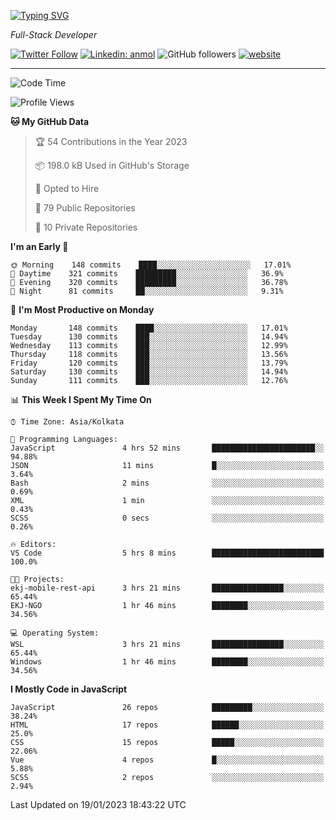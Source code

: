 [![Typing SVG](https://readme-typing-svg.herokuapp.com?lines=HI%2C+I'm+Tonal;I'm+a+Full+Stack+Developer)](https://git.io/typing-svg)

<p><em>Full-Stack Developer</em></p>

[![Twitter Follow](https://img.shields.io/twitter/follow/tonalmathew?style=flat)](https://twitter.com/intent/follow?screen_name=tonalmathew)
[![Linkedin: anmol](https://img.shields.io/badge/tonal-mathew?style=flat-square&logo=Linkedin&logoColor=white&link=https://www.linkedin.com/in/tonal-mathew/)](https://www.linkedin.com/in/tonal-mathew/)
![GitHub followers](https://img.shields.io/github/followers/tonalmathew?label=Follow&style=social)
[![website](https://img.shields.io/badge/Website-46a2f1.svg?&style=flat-square&logo=Google-Chrome&logoColor=white&link=http://tonalmathew.github.io/)](http://tonalmathew.github.io/)

---
<!--START_SECTION:waka-->
![Code Time](http://img.shields.io/badge/Code%20Time-891%20hrs%2043%20mins-blue)

![Profile Views](http://img.shields.io/badge/Profile%20Views-0-blue)

**🐱 My GitHub Data** 

> 🏆 54 Contributions in the Year 2023
 > 
> 📦 198.0 kB Used in GitHub's Storage 
 > 
> 💼 Opted to Hire
 > 
> 📜 79 Public Repositories 
 > 
> 🔑 10 Private Repositories  
 > 
**I'm an Early 🐤** 

```text
🌞 Morning    148 commits    ████░░░░░░░░░░░░░░░░░░░░░   17.01% 
🌆 Daytime    321 commits    █████████░░░░░░░░░░░░░░░░   36.9% 
🌃 Evening    320 commits    █████████░░░░░░░░░░░░░░░░   36.78% 
🌙 Night      81 commits     ██░░░░░░░░░░░░░░░░░░░░░░░   9.31%

```
📅 **I'm Most Productive on Monday** 

```text
Monday       148 commits    ████░░░░░░░░░░░░░░░░░░░░░   17.01% 
Tuesday      130 commits    ███░░░░░░░░░░░░░░░░░░░░░░   14.94% 
Wednesday    113 commits    ███░░░░░░░░░░░░░░░░░░░░░░   12.99% 
Thursday     118 commits    ███░░░░░░░░░░░░░░░░░░░░░░   13.56% 
Friday       120 commits    ███░░░░░░░░░░░░░░░░░░░░░░   13.79% 
Saturday     130 commits    ███░░░░░░░░░░░░░░░░░░░░░░   14.94% 
Sunday       111 commits    ███░░░░░░░░░░░░░░░░░░░░░░   12.76%

```


📊 **This Week I Spent My Time On** 

```text
⌚︎ Time Zone: Asia/Kolkata

💬 Programming Languages: 
JavaScript               4 hrs 52 mins       ███████████████████████░░   94.88% 
JSON                     11 mins             █░░░░░░░░░░░░░░░░░░░░░░░░   3.64% 
Bash                     2 mins              ░░░░░░░░░░░░░░░░░░░░░░░░░   0.69% 
XML                      1 min               ░░░░░░░░░░░░░░░░░░░░░░░░░   0.43% 
SCSS                     0 secs              ░░░░░░░░░░░░░░░░░░░░░░░░░   0.26%

🔥 Editors: 
VS Code                  5 hrs 8 mins        █████████████████████████   100.0%

🐱‍💻 Projects: 
ekj-mobile-rest-api      3 hrs 21 mins       ████████████████░░░░░░░░░   65.44% 
EKJ-NGO                  1 hr 46 mins        ████████░░░░░░░░░░░░░░░░░   34.56%

💻 Operating System: 
WSL                      3 hrs 21 mins       ████████████████░░░░░░░░░   65.44% 
Windows                  1 hr 46 mins        ████████░░░░░░░░░░░░░░░░░   34.56%

```

**I Mostly Code in JavaScript** 

```text
JavaScript               26 repos            █████████░░░░░░░░░░░░░░░░   38.24% 
HTML                     17 repos            ██████░░░░░░░░░░░░░░░░░░░   25.0% 
CSS                      15 repos            █████░░░░░░░░░░░░░░░░░░░░   22.06% 
Vue                      4 repos             █░░░░░░░░░░░░░░░░░░░░░░░░   5.88% 
SCSS                     2 repos             ░░░░░░░░░░░░░░░░░░░░░░░░░   2.94%

```



 Last Updated on 19/01/2023 18:43:22 UTC
<!--END_SECTION:waka-->
